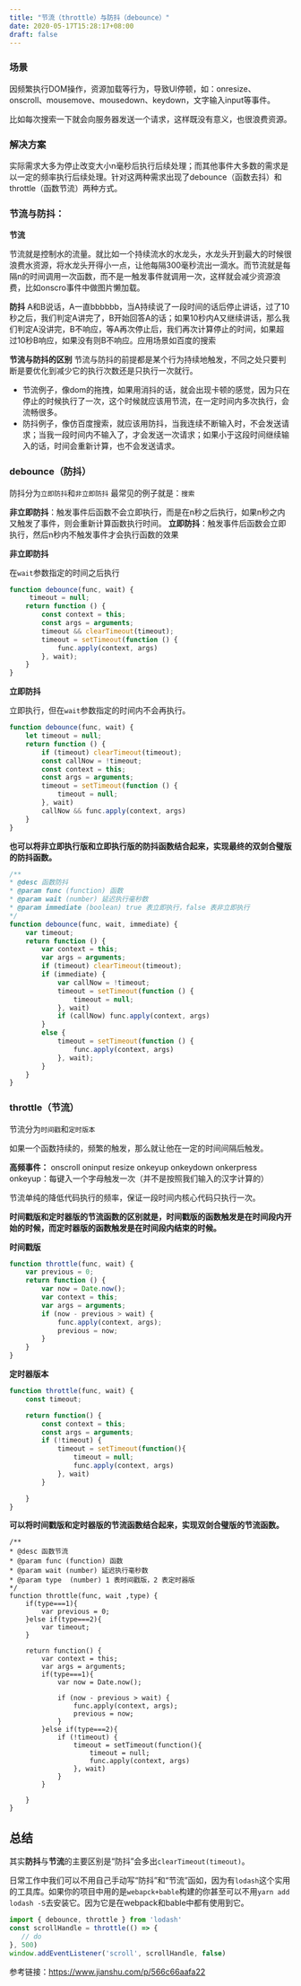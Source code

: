 ```yaml
---
title: "节流（throttle）与防抖（debounce）"
date: 2020-05-17T15:28:17+08:00
draft: false
---
```


### 场景

因频繁执行DOM操作，资源加载等行为，导致UI停顿，如：onresize、onscroll、mousemove、mousedown、keydown，文字输入input等事件。

比如每次搜索一下就会向服务器发送一个请求，这样既没有意义，也很浪费资源。

### 解决方案

实际需求大多为停止改变大小n毫秒后执行后续处理；而其他事件大多数的需求是以一定的频率执行后续处理。针对这两种需求出现了debounce（函数去抖）和throttle（函数节流）两种方式。

### 节流与防抖：

**节流**

节流就是控制水的流量。就比如一个持续流水的水龙头，水龙头开到最大的时候很浪费水资源，将水龙头开得小一点，让他每隔300毫秒流出一滴水。而节流就是每隔n的时间调用一次函数，而不是一触发事件就调用一次，这样就会减少资源浪费，比如onscro事件中做图片懒加载。

**防抖**
 A和B说话，A一直bbbbbb，当A持续说了一段时间的话后停止讲话，过了10秒之后，我们判定A讲完了，B开始回答A的话；如果10秒内A又继续讲话，那么我们判定A没讲完，B不响应，等A再次停止后，我们再次计算停止的时间，如果超过10秒B响应，如果没有则B不响应。应用场景如百度的搜索

**节流与防抖的区别**
 节流与防抖的前提都是某个行为持续地触发，不同之处只要判断是要优化到减少它的执行次数还是只执行一次就行。

- 节流例子，像dom的拖拽，如果用消抖的话，就会出现卡顿的感觉，因为只在停止的时候执行了一次，这个时候就应该用节流，在一定时间内多次执行，会流畅很多。
- 防抖例子，像仿百度搜索，就应该用防抖，当我连续不断输入时，不会发送请求；当我一段时间内不输入了，才会发送一次请求；如果小于这段时间继续输入的话，时间会重新计算，也不会发送请求。

### debounce（防抖）

防抖分为`立即防抖`和`非立即防抖`
 最常见的例子就是：`搜索`

**非立即防抖**：触发事件后函数不会立即执行，而是在n秒之后执行，如果n秒之内又触发了事件，则会重新计算函数执行时间。
 **立即防抖**：触发事件后函数会立即执行，然后n秒内不触发事件才会执行函数的效果

**非立即防抖**

在`wait`参数指定的时间之后执行

```js
function debounce(func, wait) {
     timeout = null;
    return function () {
        const context = this;
        const args = arguments;
        timeout && clearTimeout(timeout);
        timeout = setTimeout(function () {
            func.apply(context, args)
        }, wait);
    }
}
```

**立即防抖**

立即执行，但在`wait`参数指定的时间内不会再执行。

```js
function debounce(func, wait) {
    let timeout = null;
    return function () {
        if (timeout) clearTimeout(timeout);
        const callNow = !timeout;
        const context = this;
        const args = arguments;
        timeout = setTimeout(function () {
            timeout = null;
        }, wait)
        callNow && func.apply(context, args)
    }
}
```

**也可以将非立即执行版和立即执行版的防抖函数结合起来，实现最终的双剑合璧版的防抖函数。**



```js
/**
* @desc 函数防抖
* @param func (function) 函数
* @param wait (number) 延迟执行毫秒数
* @param immediate (boolean) true 表立即执行，false 表非立即执行
*/
function debounce(func, wait, immediate) {
    var timeout;
    return function () {
        var context = this;
        var args = arguments;
        if (timeout) clearTimeout(timeout);
        if (immediate) {
            var callNow = !timeout;
            timeout = setTimeout(function () {
                timeout = null;
            }, wait)
            if (callNow) func.apply(context, args)
        }
        else {
            timeout = setTimeout(function () {
                func.apply(context, args)
            }, wait);
        }
    }
}
```

### throttle（节流）

节流分为`时间戳`和`定时版本`

如果一个函数持续的，频繁的触发，那么就让他在一定的时间间隔后触发。

**高频事件：**
 onscroll oninput resize onkeyup onkeydown onkerpress
 onkeyup：每键入一个字母触发一次（并不是按照我们输入的汉字计算的）

节流单纯的降低代码执行的频率，保证一段时间内核心代码只执行一次。

**时间戳版和定时器版的节流函数的区别就是，时间戳版的函数触发是在时间段内开始的时候，而定时器版的函数触发是在时间段内结束的时候。**

**时间戳版**

```js
function throttle(func, wait) {
    var previous = 0;
    return function () {
        var now = Date.now();
        var context = this;
        var args = arguments;
        if (now - previous > wait) {
            func.apply(context, args);
            previous = now;
        }
    }
}
```

**定时器版本**

```js
function throttle(func, wait) {
    const timeout;

    return function() {
        const context = this;
        const args = arguments;
        if (!timeout) {
            timeout = setTimeout(function(){
                timeout = null;
                func.apply(context, args)
            }, wait)
        }

    }
}
```

**可以将时间戳版和定时器版的节流函数结合起来，实现双剑合璧版的节流函数。**

```tsx
/**
* @desc 函数节流
* @param func (function) 函数
* @param wait (number) 延迟执行毫秒数
* @param type  (number) 1 表时间戳版，2 表定时器版
*/
function throttle(func, wait ,type) {
    if(type===1){
        var previous = 0;
    }else if(type===2){
        var timeout;
    }

    return function() {
        var context = this;
        var args = arguments;
        if(type===1){
            var now = Date.now();

            if (now - previous > wait) {
                func.apply(context, args);
                previous = now;
            }
        }else if(type===2){
            if (!timeout) {
                timeout = setTimeout(function(){
                    timeout = null;
                    func.apply(context, args)
                }, wait)
            }
        }

    }
}
```

## 总结

其实**防抖**与**节流**的主要区别是“防抖”会多出`clearTimeout(timeout)`。

日常工作中我们可以不用自己手动写“防抖”和“节流”函如，因为有`lodash`这个实用的工具库。如果你的项目中用的是`webapck+bable`构建的你甚至可以不用`yarn add lodash -S`去安装它。因为它是在webpack和bable中都有使用到它。

```js
import { debounce, throttle } from 'lodash'
const scrollHandle = throttle(() => {
   // do  
}, 500)
window.addEventListener('scroll', scrollHandle, false)
```



参考链接：https://www.jianshu.com/p/566c66aafa22
